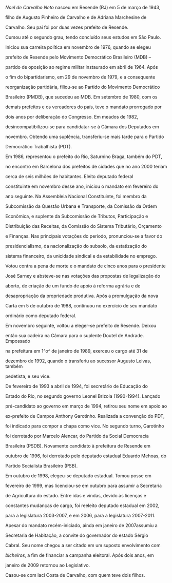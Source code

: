 

*Noel de Carvalho Neto* nasceu em Resende (RJ) em 5 de março de 1943,

filho de Augusto Pinheiro de Carvalho e de Adriana Marchesine de

Carvalho. Seu pai foi por duas vezes prefeito de Resende.



Cursou até o segundo grau, tendo concluído seus estudos em São Paulo.



Iniciou sua carreira política em novembro de 1976, quando se elegeu

prefeito de Resende pelo Movimento Democrático Brasileiro (MDB) –

partido de oposição ao regime militar instaurado em abril de 1964. Após

o fim do bipartidarismo, em 29 de novembro de 1979, e a consequente

reorganização partidária, filiou-se ao Partido do Movimento Democrático

Brasileiro (PMDB), que sucedeu ao MDB. Em setembro de 1980, com os

demais prefeitos e os vereadores do país, teve o mandato prorrogado por

dois anos por deliberação do Congresso. Em meados de 1982,

desincompatibilizou-se para candidatar-se à Câmara dos Deputados em

novembro. Obtendo uma suplência, transferiu-se mais tarde para o Partido

Democrático Trabalhista (PDT).



Em 1986, representou o prefeito do Rio, Saturnino Braga, também do PDT,

no encontro em Barcelona dos prefeitos de cidades que no ano 2000 teriam

cerca de seis milhões de habitantes. Eleito deputado federal

constituinte em novembro desse ano, iniciou o mandato em fevereiro do

ano seguinte. Na Assembleia Nacional Constituinte, foi membro da

Subcomissão da Questão Urbana e Transporte, da Comissão da Ordem

Econômica, e suplente da Subcomissão de Tributos, Participação e

Distribuição das Receitas, da Comissão do Sistema Tributário, Orçamento

e Finanças. Nas principais votações do período, pronunciou-se a favor do

presidencialismo, da nacionalização do subsolo, da estatização do

sistema financeiro, da unicidade sindical e da estabilidade no emprego.

Votou contra a pena de morte e o mandato de cinco anos para o presidente

José Sarney e absteve-se nas votações das propostas de legalização do

aborto, de criação de um fundo de apoio à reforma agrária e de

desapropriação da propriedade produtiva. Após a promulgação da nova

Carta em 5 de outubro de 1988, continuou no exercício de seu mandato

ordinário como deputado federal.



Em novembro seguinte, voltou a eleger-se prefeito de Resende. Deixou

então sua cadeira na Câmara para o suplente Doutel de Andrade. Empossado

na prefeitura em 1^o^ de janeiro de 1989, exerceu o cargo até 31 de

dezembro de 1992, quando o transferiu ao sucessor Augusto Leivas, também

pedetista, e seu vice.



De fevereiro de 1993 a abril de 1994, foi secretário de Educação do

Estado do Rio, no segundo governo Leonel Brizola (1990-1994). Lançado

pré-candidato ao governo em março de 1994, retirou seu nome em apoio ao

ex-prefeito de Campos Anthony Garotinho. Realizada a convenção do PDT,

foi indicado para compor a chapa como vice. No segundo turno, Garotinho

foi derrotado por Marcelo Alencar, do Partido da Social Democracia

Brasileira (PSDB). Novamente candidato à prefeitura de Resende em

outubro de 1996, foi derrotado pelo deputado estadual Eduardo Mehoas, do

Partido Socialista Brasileiro (PSB).



Em outubro de 1998, elegeu-se deputado estadual. Tomou posse em

fevereiro de 1999, mas licenciou-se em outubro para assumir a Secretaria

de Agricultura do estado. Entre idas e vindas, devido às licenças e

constantes mudanças de cargo, foi reeleito deputado estadual em 2002,

para a legislatura 2003-2007, e em 2006, para a legislatura 2007-2011.

Apesar do mandato recém-iniciado, ainda em janeiro de 2007assumiu a

Secretaria de Habitação, a convite do governador do estado Sérgio

Cabral. Seu nome chegou a ser citado em um suposto envolvimento com

*bicheiros*, a fim de financiar a campanha eleitoral. Após dois anos, em

janeiro de 2009 retornou ao Legislativo.



Casou-se com Iaci Costa de Carvalho, com quem teve dois filhos.



